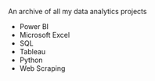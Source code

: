 An archive of all my data analytics projects

- Power BI
- Microsoft Excel
- SQL
- Tableau
- Python
- Web Scraping
